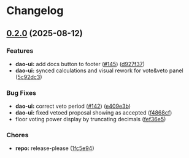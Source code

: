 # Changelog

## [0.2.0](https://github.com/taikoxyz/dao-ui-mono/compare/dao-ui-v0.1.0...dao-ui-v0.2.0) (2025-08-12)


### Features

* **dao-ui:** add docs button to footer ([#145](https://github.com/taikoxyz/dao-ui-mono/issues/145)) ([d927f37](https://github.com/taikoxyz/dao-ui-mono/commit/d927f371f68e0fa6787b7256a8634c7a316cd792))
* **dao-ui:** synced calculations and visual rework for vote&veto panel ([5c92dc3](https://github.com/taikoxyz/dao-ui-mono/commit/5c92dc31fec408231bb7a7110710a37ddc5c180f))


### Bug Fixes

* **dao-ui:** correct veto period ([#142](https://github.com/taikoxyz/dao-ui-mono/issues/142)) ([e409e3b](https://github.com/taikoxyz/dao-ui-mono/commit/e409e3bcc0fe5aad4c5e06c37fde64d184329181))
* **dao-ui:** fixed vetoed proposal showing as accepted ([f4868cf](https://github.com/taikoxyz/dao-ui-mono/commit/f4868cfc03d804fd28ffe8c627392148358f008e))
* floor voting power display by truncating decimals ([fef36e5](https://github.com/taikoxyz/dao-ui-mono/commit/fef36e51fd7ee1ebbe99cdc84750744591f4b9c4))


### Chores

* **repo:** release-please ([1fc5e94](https://github.com/taikoxyz/dao-ui-mono/commit/1fc5e94b4cc11624b5209060bde4d2d9ea78a88f))

